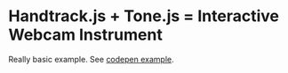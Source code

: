 # Handtrack.js + Tone.js = Interactive Webcam Instrument

Really basic example. See [codepen example](https://codepen.io/dsholes/pen/xxOzzOy).